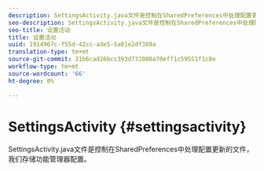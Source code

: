 ```yaml
---
description: SettingsActivity.java文件是控制在SharedPreferences中处理配置更新的文件，我们存储功能管理器配置。
seo-description: SettingsActivity.java文件是控制在SharedPreferences中处理配置更新的文件，我们存储功能管理器配置。
seo-title: 设置活动
title: 设置活动
uuid: 1914967c-f55d-42cc-ade5-5a01e2df389a
translation-type: tm+mt
source-git-commit: 31b6cad26bcc393d731080a70eff1c59551f1c8e
workflow-type: tm+mt
source-wordcount: '66'
ht-degree: 0%

---
```



# SettingsActivity {#settingsactivity}

SettingsActivity.java文件是控制在SharedPreferences中处理配置更新的文件，我们存储功能管理器配置。